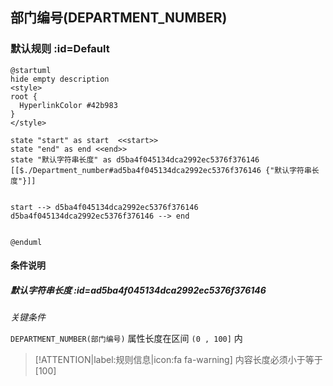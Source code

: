 ## 部门编号(DEPARTMENT_NUMBER) <!-- {docsify-ignore-all} -->

   

### 默认规则 :id=Default

```plantuml
@startuml
hide empty description
<style>
root {
  HyperlinkColor #42b983
}
</style>

state "start" as start  <<start>>
state "end" as end <<end>>
state "默认字符串长度" as d5ba4f045134dca2992ec5376f376146 [[$./Department_number#ad5ba4f045134dca2992ec5376f376146 {"默认字符串长度"}]]


start --> d5ba4f045134dca2992ec5376f376146 
d5ba4f045134dca2992ec5376f376146 --> end 


@enduml
```

#### 条件说明

##### 默认字符串长度 :id=ad5ba4f045134dca2992ec5376f376146


*关键条件*


`DEPARTMENT_NUMBER(部门编号)` 属性长度在区间 `(0 , 100]` 内

> [!ATTENTION|label:规则信息|icon:fa fa-warning]
> 内容长度必须小于等于[100]







